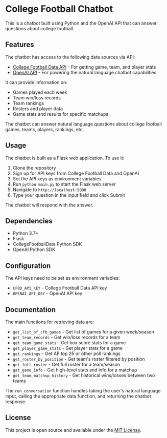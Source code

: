 # College Football Chatbot

This is a chatbot built using Python and the OpenAI API that can answer questions about college football. 

## Features

The chatbot has access to the following data sources via API:

- [College Football Data API](https://collegefootballdata.com) - For getting game, team, and player stats
- [OpenAI API](https://openai.com/api/) - For powering the natural language chatbot capabilities 

It can provide information on:

- Games played each week 
- Team win/loss records
- Team rankings
- Rosters and player data
- Game stats and results for specific matchups

The chatbot can answer natural language questions about college football games, teams, players, rankings, etc.

## Usage

The chatbot is built as a Flask web application. To use it:

1. Clone the repository
2. Sign up for API keys from College Football Data and OpenAI
3. Set the API keys as environment variables
4. Run `python main.py` to start the Flask web server
5. Navigate to `http://localhost:5000` 
6. Type your question in the input field and click Submit

The chatbot will respond with the answer.

## Dependencies

- Python 3.7+
- Flask
- CollegeFootballData Python SDK 
- OpenAI Python SDK

## Configuration

The API keys need to be set as environment variables:

- `CFBD_API_KEY` - College Football Data API key 
- `OPENAI_API_KEY` - OpenAI API key

## Documentation

The main functions for retrieving data are:

- `get_list_of_cfb_games` - Get list of games for a given week/season
- `get_team_records` - Get win/loss records for a team  
- `get_team_game_stats` - Get box score stats for a game
- `get_player_game_stats` - Get player stats for a game
- `get_rankings` - Get AP top 25 or other poll rankings
- `get_roster_by_position` - Get team's roster filtered by position
- `get_full_roster` - Get full roster for a team/season 
- `get_game_info` - Get high-level stats and info for a matchup
- `get_team_matchup_history` - Get historical wins/losses between two teams

The `run_conversation` function handles taking the user's natural language input, calling the appropriate data function, and returning the chatbot response.

## License

This project is open source and available under the [MIT License](LICENSE).
